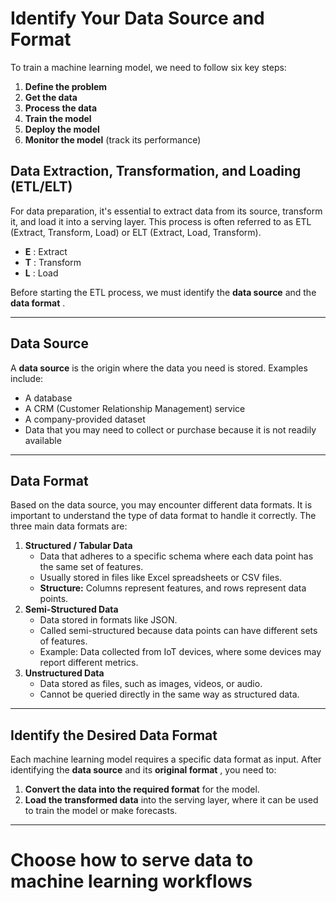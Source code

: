 
# Identify Your Data Source and Format

To train a machine learning model, we need to follow six key steps:

1. **Define the problem**
2. **Get the data**
3. **Process the data**
4. **Train the model**
5. **Deploy the model**
6. **Monitor the model** (track its performance)

## Data Extraction, Transformation, and Loading (ETL/ELT)

For data preparation, it's essential to extract data from its source, transform it, and load it into a serving layer. This process is often referred to as ETL (Extract, Transform, Load) or ELT (Extract, Load, Transform).

* **E** : Extract
* **T** : Transform
* **L** : Load

Before starting the ETL process, we must identify the **data source** and the  **data format** .

---

## Data Source

A **data source** is the origin where the data you need is stored. Examples include:

* A database
* A CRM (Customer Relationship Management) service
* A company-provided dataset
* Data that you may need to collect or purchase because it is not readily available

---

## Data Format

Based on the data source, you may encounter different data formats. It is important to understand the type of data format to handle it correctly. The three main data formats are:

1. **Structured / Tabular Data**
   * Data that adheres to a specific schema where each data point has the same set of features.
   * Usually stored in files like Excel spreadsheets or CSV files.
   * **Structure:** Columns represent features, and rows represent data points.
2. **Semi-Structured Data**
   * Data stored in formats like JSON.
   * Called semi-structured because data points can have different sets of features.
   * Example: Data collected from IoT devices, where some devices may report different metrics.
3. **Unstructured Data**
   * Data stored as files, such as images, videos, or audio.
   * Cannot be queried directly in the same way as structured data.

---

## Identify the Desired Data Format

Each machine learning model requires a specific data format as input. After identifying the **data source** and its  **original format** , you need to:

1. **Convert the data into the required format** for the model.
2. **Load the transformed data** into the serving layer, where it can be used to train the model or make forecasts.

---



# Choose how to serve data to machine learning workflows
